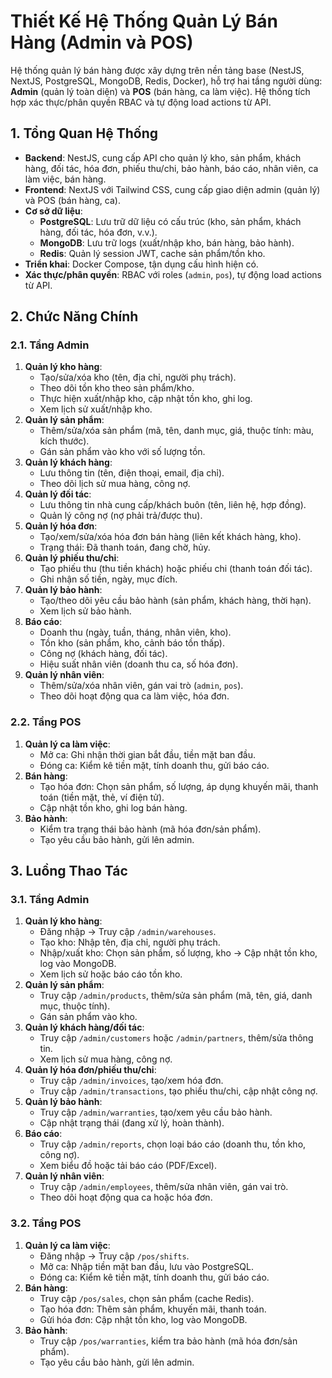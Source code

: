 # Thiết Kế Hệ Thống Quản Lý Bán Hàng (Admin và POS)

Hệ thống quản lý bán hàng được xây dựng trên nền tảng base (NestJS, NextJS, PostgreSQL, MongoDB, Redis, Docker), hỗ trợ hai tầng người dùng: **Admin** (quản lý toàn diện) và **POS** (bán hàng, ca làm việc). Hệ thống tích hợp xác thực/phân quyền RBAC và tự động load actions từ API.

## 1. Tổng Quan Hệ Thống
- **Backend**: NestJS, cung cấp API cho quản lý kho, sản phẩm, khách hàng, đối tác, hóa đơn, phiếu thu/chi, bảo hành, báo cáo, nhân viên, ca làm việc, bán hàng.
- **Frontend**: NextJS với Tailwind CSS, cung cấp giao diện admin (quản lý) và POS (bán hàng, ca).
- **Cơ sở dữ liệu**:
  - **PostgreSQL**: Lưu trữ dữ liệu có cấu trúc (kho, sản phẩm, khách hàng, đối tác, hóa đơn, v.v.).
  - **MongoDB**: Lưu trữ logs (xuất/nhập kho, bán hàng, bảo hành).
  - **Redis**: Quản lý session JWT, cache sản phẩm/tồn kho.
- **Triển khai**: Docker Compose, tận dụng cấu hình hiện có.
- **Xác thực/phân quyền**: RBAC với roles (`admin`, `pos`), tự động load actions từ API.

## 2. Chức Năng Chính

### 2.1. Tầng Admin
1. **Quản lý kho hàng**:
   - Tạo/sửa/xóa kho (tên, địa chỉ, người phụ trách).
   - Theo dõi tồn kho theo sản phẩm/kho.
   - Thực hiện xuất/nhập kho, cập nhật tồn kho, ghi log.
   - Xem lịch sử xuất/nhập kho.
2. **Quản lý sản phẩm**:
   - Thêm/sửa/xóa sản phẩm (mã, tên, danh mục, giá, thuộc tính: màu, kích thước).
   - Gán sản phẩm vào kho với số lượng tồn.
3. **Quản lý khách hàng**:
   - Lưu thông tin (tên, điện thoại, email, địa chỉ).
   - Theo dõi lịch sử mua hàng, công nợ.
4. **Quản lý đối tác**:
   - Lưu thông tin nhà cung cấp/khách buôn (tên, liên hệ, hợp đồng).
   - Quản lý công nợ (nợ phải trả/được thu).
5. **Quản lý hóa đơn**:
   - Tạo/xem/sửa/xóa hóa đơn bán hàng (liên kết khách hàng, kho).
   - Trạng thái: Đã thanh toán, đang chờ, hủy.
6. **Quản lý phiếu thu/chi**:
   - Tạo phiếu thu (thu tiền khách) hoặc phiếu chi (thanh toán đối tác).
   - Ghi nhận số tiền, ngày, mục đích.
7. **Quản lý bảo hành**:
   - Tạo/theo dõi yêu cầu bảo hành (sản phẩm, khách hàng, thời hạn).
   - Xem lịch sử bảo hành.
8. **Báo cáo**:
   - Doanh thu (ngày, tuần, tháng, nhân viên, kho).
   - Tồn kho (sản phẩm, kho, cảnh báo tồn thấp).
   - Công nợ (khách hàng, đối tác).
   - Hiệu suất nhân viên (doanh thu ca, số hóa đơn).
9. **Quản lý nhân viên**:
   - Thêm/sửa/xóa nhân viên, gán vai trò (`admin`, `pos`).
   - Theo dõi hoạt động qua ca làm việc, hóa đơn.

### 2.2. Tầng POS
1. **Quản lý ca làm việc**:
   - Mở ca: Ghi nhận thời gian bắt đầu, tiền mặt ban đầu.
   - Đóng ca: Kiểm kê tiền mặt, tính doanh thu, gửi báo cáo.
2. **Bán hàng**:
   - Tạo hóa đơn: Chọn sản phẩm, số lượng, áp dụng khuyến mãi, thanh toán (tiền mặt, thẻ, ví điện tử).
   - Cập nhật tồn kho, ghi log bán hàng.
3. **Bảo hành**:
   - Kiểm tra trạng thái bảo hành (mã hóa đơn/sản phẩm).
   - Tạo yêu cầu bảo hành, gửi lên admin.

## 3. Luồng Thao Tác

### 3.1. Tầng Admin
1. **Quản lý kho hàng**:
   - Đăng nhập → Truy cập `/admin/warehouses`.
   - Tạo kho: Nhập tên, địa chỉ, người phụ trách.
   - Nhập/xuất kho: Chọn sản phẩm, số lượng, kho → Cập nhật tồn kho, log vào MongoDB.
   - Xem lịch sử hoặc báo cáo tồn kho.
2. **Quản lý sản phẩm**:
   - Truy cập `/admin/products`, thêm/sửa sản phẩm (mã, tên, giá, danh mục, thuộc tính).
   - Gán sản phẩm vào kho.
3. **Quản lý khách hàng/đối tác**:
   - Truy cập `/admin/customers` hoặc `/admin/partners`, thêm/sửa thông tin.
   - Xem lịch sử mua hàng, công nợ.
4. **Quản lý hóa đơn/phiếu thu/chi**:
   - Truy cập `/admin/invoices`, tạo/xem hóa đơn.
   - Truy cập `/admin/transactions`, tạo phiếu thu/chi, cập nhật công nợ.
5. **Quản lý bảo hành**:
   - Truy cập `/admin/warranties`, tạo/xem yêu cầu bảo hành.
   - Cập nhật trạng thái (đang xử lý, hoàn thành).
6. **Báo cáo**:
   - Truy cập `/admin/reports`, chọn loại báo cáo (doanh thu, tồn kho, công nợ).
   - Xem biểu đồ hoặc tải báo cáo (PDF/Excel).
7. **Quản lý nhân viên**:
   - Truy cập `/admin/employees`, thêm/sửa nhân viên, gán vai trò.
   - Theo dõi hoạt động qua ca hoặc hóa đơn.

### 3.2. Tầng POS
1. **Quản lý ca làm việc**:
   - Đăng nhập → Truy cập `/pos/shifts`.
   - Mở ca: Nhập tiền mặt ban đầu, lưu vào PostgreSQL.
   - Đóng ca: Kiểm kê tiền mặt, tính doanh thu, gửi báo cáo.
2. **Bán hàng**:
   - Truy cập `/pos/sales`, chọn sản phẩm (cache Redis).
   - Tạo hóa đơn: Thêm sản phẩm, khuyến mãi, thanh toán.
   - Gửi hóa đơn: Cập nhật tồn kho, log vào MongoDB.
3. **Bảo hành**:
   - Truy cập `/pos/warranties`, kiểm tra bảo hành (mã hóa đơn/sản phẩm).
   - Tạo yêu cầu bảo hành, gửi lên admin.

